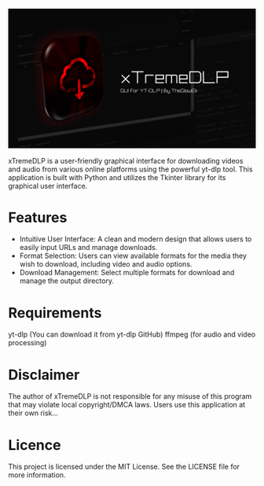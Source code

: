 ![header](https://github.com/TheGlowEk/xTremeDLP/blob/main/.github/header.png)

xTremeDLP is a user-friendly graphical interface for downloading videos and audio from various online platforms using the powerful yt-dlp tool. This application is built with Python and utilizes the Tkinter library for its graphical user interface.

# Features
- Intuitive User Interface: A clean and modern design that allows users to easily input URLs and manage downloads.
- Format Selection: Users can view available formats for the media they wish to download, including video and audio options.
- Download Management: Select multiple formats for download and manage the output directory.

# Requirements
yt-dlp (You can download it from yt-dlp GitHub)
ffmpeg (for audio and video processing)

# Disclaimer
The author of xTremeDLP is not responsible for any misuse of this program that may violate local copyright/DMCA laws. Users use this application at their own risk...

# Licence
This project is licensed under the MIT License. See the LICENSE file for more information.

